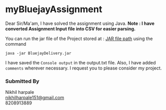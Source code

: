 # myBluejayAssignment

Dear Sir/Ma'am, I have solved the assignment using Java.  **Note : I have converted Assignment Input file into CSV for easier parsing.**

You can run the jar file of the Project stored at : [JAR file path](https://github.com/NitroNik7/myBluejayAssignment/blob/master/dist/BluejayDelivery.jar) using the command
```
java -jar BluejayDelivery.jar
``` 

I have saved the `Console output` in the output.txt file. Also, I have added `comments` wherever necessary. I request you to please consider my project.

### Submitted By
Nikhil harpale <br>
nikhilharpale151@gmail.com <br>
8208913889

